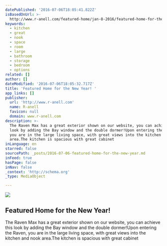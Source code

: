 ```yaml
---
datePublished: '2016-07-06T18:05:41.822Z'
isBasedOnUrl: >-
  http://www.r-anell.com/featured-home/jan-8-2016/featured-home-for-the-new-year-
keywords:
  - kitchen
  - great
  - nook
  - space
  - room
  - large
  - bathroom
  - storage
  - bedroom
  - options
related: []
author: []
dateModified: '2016-07-06T18:05:32.717Z'
title: 'Featured Home for the New Year! '
app_links: []
publisher:
  url: 'http://www.r-anell.com'
  name: R-anell
  favicon: null
  domain: www.r-anell.com
description: >-
  The Raven Max has a great exterior shown on our website, you can achieve this
  look by adding the Bay window and the double dormer!Upon entering the Raven,
  you are in the large living space, with great views into the kitchen and nook
  area.The kitchen is spacious with great cabinet
inLanguage: en
starred: false
sourcePath: _posts/2016-07-06-featured-home-for-the-new-year.md
inFeed: true
hasPage: false
inNav: false
_context: 'http://schema.org'
_type: MediaObject

---
```

<article style=""><img src="https://imgflo.herokuapp.com/graph/vahj1ThiexotieMo/d89f7e755dadd9e3b9721e976e37557b/noop.jpg?input=http%3A%2F%2Fwww.commodorehomes.com%2F~commodor%2Fcontent%2F1b_-_B28683A_EXT-01.jpg" /><h1>Featured Home for the New Year! </h1><p>The Raven Max has a great exterior shown on our website, you can achieve this look by adding the Bay window and the double dormer!Upon entering the Raven, you are in the large living space, with great views into the kitchen and nook area.The kitchen is spacious with great cabinet</p></article>